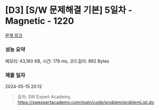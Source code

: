 # [D3] [S/W 문제해결 기본] 5일차 - Magnetic - 1220 

[문제 링크](https://swexpertacademy.com/main/code/problem/problemDetail.do?contestProbId=AV14hwZqABsCFAYD) 

### 성능 요약

메모리: 43,160 KB, 시간: 179 ms, 코드길이: 892 Bytes

### 제출 일자

2024-05-15 20:12



> 출처: SW Expert Academy, https://swexpertacademy.com/main/code/problem/problemList.do